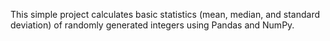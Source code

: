 This simple project calculates basic statistics (mean, median, and standard deviation) of randomly generated integers using Pandas and NumPy.